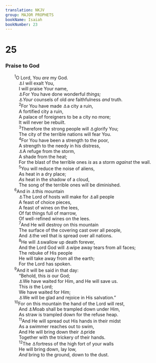 ```yaml
---
translation: NKJV
group: MAJOR PROPHETS
bookName: Isaiah 
bookNumber: 23
---
```


<div class="title"><h1>25</h1><h3>Praise to God</h3></div>
<span class="verse es_25_1">  <sup>1</sup>O Lord, You <i>are</i> my God.<br/>   <a data-toggle="tooltip" data-placement="bottom" title="Ex. 15:2">⚓</a>I will exalt You,<br/>   I will praise Your name,<br/>   <a data-toggle="tooltip" data-placement="bottom" title="Ps. 98:1">⚓</a>For You have done wonderful <i>things;</i><br/>   <a data-toggle="tooltip" data-placement="bottom" title="Num. 23:19">⚓</a><i>Your</i> counsels of old <i>are</i> faithfulness <i>and</i> truth.<br/></span>
<span class="verse es_25_2">   <sup>2</sup>For You have made <a data-toggle="tooltip" data-placement="bottom" title="Is. 21:9; 23:13; Jer. 51:37">⚓</a>a city a ruin,<br/>   A fortified city a ruin,<br/>   A palace of foreigners to be a city no more;<br/>   It will never be rebuilt.<br/></span>
<span class="verse es_25_3">   <sup>3</sup>Therefore the strong people will <a data-toggle="tooltip" data-placement="bottom" title="Is. 24:15; Rev. 11:13">⚓</a>glorify You;<br/>   The city of the terrible nations will fear You.<br/></span>
<span class="verse es_25_4">   <sup>4</sup>For You have been a strength to the poor,<br/>   A strength to the needy in his distress,<br/>   <a data-toggle="tooltip" data-placement="bottom" title="Is. 4:6">⚓</a>A refuge from the storm,<br/>   A shade from the heat;<br/>   For the blast of the terrible ones <i>is</i> as a storm <i>against</i> the wall.<br/></span>
<span class="verse es_25_5">   <sup>5</sup>You will reduce the noise of aliens,<br/>   As heat in a dry place;<br/>   <i>As</i> heat in the shadow of a cloud,<br/>   The song of the terrible ones will be diminished.<br/></span>
<span class="verse es_25_6">  <sup>6</sup>And in <a data-toggle="tooltip" data-placement="bottom" title="(Is. 2:2–4; 56:7)">⚓</a>this mountain<br/>   <a data-toggle="tooltip" data-placement="bottom" title="Prov. 9:2; Matt. 22:4">⚓</a>The Lord of hosts will make for <a data-toggle="tooltip" data-placement="bottom" title="(Dan. 7:14; Matt. 8:11)">⚓</a>all people<br/>   A feast of choice pieces,<br/>   A feast of wines on the lees,<br/>   Of fat things full of marrow,<br/>   Of well-refined wines on the lees.<br/></span>
<span class="verse es_25_7">   <sup>7</sup>And He will destroy on this mountain<br/>   The surface of the covering cast over all people,<br/>   And <a data-toggle="tooltip" data-placement="bottom" title="2 Cor. 3:15; (Eph. 4:18)">⚓</a>the veil that is spread over all nations.<br/></span>
<span class="verse es_25_8">   <sup>8</sup>He will <a data-toggle="tooltip" data-placement="bottom" title="(Hos. 13:14; 1 Cor. 15:54; Rev. 20:14)">⚓</a>swallow up death forever,<br/>   And the Lord God will <a data-toggle="tooltip" data-placement="bottom" title="Is. 30:19; Rev. 7:17; 21:4">⚓</a>wipe away tears from all faces;<br/>   The rebuke of His people<br/>   He will take away from all the earth;<br/>   For the Lord has spoken.<br/></span>
<span class="verse es_25_9">  <sup>9</sup>And it will be said in that day:<br/>   “Behold, this <i>is</i> our God;<br/>   <a data-toggle="tooltip" data-placement="bottom" title="Gen. 49:18; Is. 8:17; 26:8; (Titus 2:13)">⚓</a>We have waited for Him, and He will save us.<br/>   This <i>is</i> the Lord;<br/>   We have waited for Him;<br/>   <a data-toggle="tooltip" data-placement="bottom" title="Ps. 20:5">⚓</a>We will be glad and rejoice in His salvation.”<br/></span>
<span class="verse es_25_10">  <sup>10</sup>For on this mountain the hand of the Lord will rest,<br/>   And <a data-toggle="tooltip" data-placement="bottom" title="Is. 16:14; Jer. 48:1–47; Ezek. 25:8–11; Amos 2:1–3; Zeph. 2:9">⚓</a>Moab shall be trampled down under Him,<br/>   As straw is trampled down for the refuse heap.<br/></span>
<span class="verse es_25_11">   <sup>11</sup>And He will spread out His hands in their midst<br/>   As a swimmer reaches out to swim,<br/>   And He will bring down their <a data-toggle="tooltip" data-placement="bottom" title="Is. 24:4; 26:5">⚓</a>pride<br/>   Together with the trickery of their hands.<br/></span>
<span class="verse es_25_12">   <sup>12</sup>The <a data-toggle="tooltip" data-placement="bottom" title="Is. 26:5">⚓</a>fortress of the high fort of your walls<br/>   He will bring down, lay low,<br/>   <i>And</i> bring to the ground, down to the dust.<br/></span>

